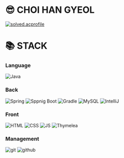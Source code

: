 <div><h1>😎 CHOI HAN GYEOL</h1></div>

[![solved.acprofile](http://mazassumnida.wtf/api/v2/generate_badge?boj=gksruf3414)](https://solved.ac/gksruf3414)

<div><h1>📚 STACK</h1></div>

### Language
![Java](https://img.shields.io/badge/java-007396?style=for-the-badge&logo=java&logoColor=white)

### Back
![Spring](https://img.shields.io/badge/spring-6DB33F?style=for-the-badge&logo=spring&logoColor=white)
![Sppnig Boot](https://img.shields.io/badge/springboot-6DB33F?style=for-the-badge&logo=springboot&logoColor=white)
![Gradle](https://img.shields.io/badge/gradle-02303A?style=for-the-badge&logo=gradle&logoColor=white)
![MySQL](https://img.shields.io/badge/mysql-4479A1?style=for-the-badge&logo=mysql&logoColor=white)
![IntelliJ](https://img.shields.io/static/v1?style=for-the-badge&message=IntelliJ+IDEA&color=1572B6&logo=IntelliJ+IDEA&logoColor=FFFFFF&label=)

### Front
![HTML](https://img.shields.io/badge/html5-E34F26?style=for-the-badge&logo=html5&logoColor=white)
![CSS](https://img.shields.io/badge/css-1572B6?style=for-the-badge&logo=css3&logoColor=white)
![JS](https://img.shields.io/badge/javascript-F7DF1E?style=for-the-badge&logo=javascript&logoColor=black)
![Thymelea](https://img.shields.io/badge/Thymeleaf-%23005C0F.svg?style=for-the-badge&logo=Thymeleaf&logoColor=white)

### Management
![git](https://img.shields.io/badge/git-F05032?style=for-the-badge&logo=git&logoColor=white)
![github](https://img.shields.io/badge/github-181717?style=for-the-badge&logo=github&logoColor=white)
